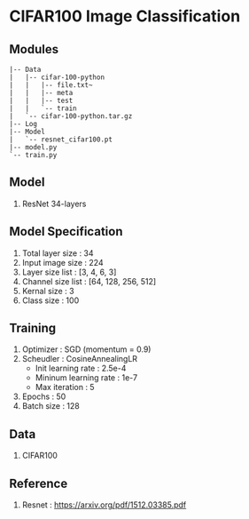 # CIFAR100 Image Classification

## Modules
```
|-- Data
|   |-- cifar-100-python
|   |   |-- file.txt~
|   |   |-- meta
|   |   |-- test
|   |   `-- train
|   `-- cifar-100-python.tar.gz
|-- Log
|-- Model
|   `-- resnet_cifar100.pt
|-- model.py
`-- train.py
```

## Model 
  1. ResNet 34-layers
  
## Model Specification
  1. Total layer size : 34
  2. Input image size : 224
  3. Layer size list : [3, 4, 6, 3]
  4. Channel size list : [64, 128, 256, 512]
  5. Kernal size : 3
  6. Class size : 100

## Training 
  1. Optimizer : SGD (momentum = 0.9)
  2. Scheudler : CosineAnnealingLR
      * Init learning rate : 2.5e-4
      * Mininum learning rate : 1e-7
      * Max iteration : 5
  3. Epochs : 50
  4. Batch size : 128

## Data 
  1. CIFAR100

## Reference
  1. Resnet : https://arxiv.org/pdf/1512.03385.pdf

